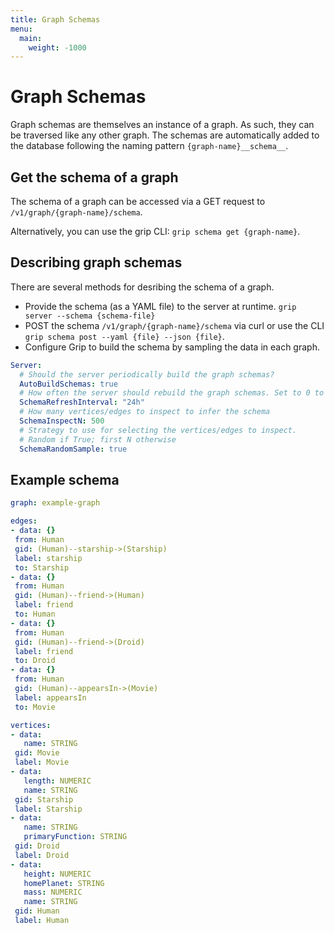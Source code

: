 ```yaml
---
title: Graph Schemas
menu:
  main:
    weight: -1000
---
```


# Graph Schemas

Graph schemas are themselves an instance of a graph. As such, they can be traversed like any other graph. 
The schemas are automatically added to the database following the naming pattern `{graph-name}__schema__`.

## Get the schema of a graph

The schema of a graph can be accessed via a GET request to `/v1/graph/{graph-name}/schema`. 

Alternatively, you can use the grip CLI: `grip schema get {graph-name}`.

## Describing graph schemas
There are several methods for desribing the schema of a graph.

- Provide the schema (as a YAML file) to the server at runtime. `grip server --schema {schema-file}`
- POST the schema `/v1/graph/{graph-name}/schema` via curl or use the CLI `grip schema post --yaml {file} --json {file}`.
- Configure Grip to build the schema by sampling the data in each graph.

```yaml
Server:
  # Should the server periodically build the graph schemas?
  AutoBuildSchemas: true
  # How often the server should rebuild the graph schemas. Set to 0 to turn off
  SchemaRefreshInterval: "24h"
  # How many vertices/edges to inspect to infer the schema
  SchemaInspectN: 500
  # Strategy to use for selecting the vertices/edges to inspect.
  # Random if True; first N otherwise
  SchemaRandomSample: true
```

## Example schema
 
 ```yaml
 graph: example-graph

 edges:
- data: {}
  from: Human
  gid: (Human)--starship->(Starship)
  label: starship
  to: Starship
- data: {}
  from: Human
  gid: (Human)--friend->(Human)
  label: friend
  to: Human
- data: {}
  from: Human
  gid: (Human)--friend->(Droid)
  label: friend
  to: Droid
- data: {}
  from: Human
  gid: (Human)--appearsIn->(Movie)
  label: appearsIn
  to: Movie

vertices:
- data:
    name: STRING
  gid: Movie
  label: Movie
- data:
    length: NUMERIC
    name: STRING
  gid: Starship
  label: Starship
- data:
    name: STRING
    primaryFunction: STRING
  gid: Droid
  label: Droid
- data:
    height: NUMERIC
    homePlanet: STRING
    mass: NUMERIC
    name: STRING
  gid: Human
  label: Human
 ```
